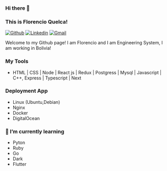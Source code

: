 ### Hi there 👋 
### This is Florencio Quelca!

[![Github](https://img.shields.io/badge/-Github-000?style=flat&logo=Github&logoColor=white)](https://github.com/FlorencioQuelca)
[![Linkedin](https://img.shields.io/badge/-LinkedIn-blue?style=flat&logo=Linkedin&logoColor=white)](https://www.linkedin.com/in/florencio-quelca-mamani-8741ba84/)
[![Gmail](https://img.shields.io/badge/-Gmail-c14438?style=flat&logo=Gmail&logoColor=white)](mailto:florens.lonwe@gmail.com)

Welcome to my Github page! I am Florencio and I am Engineering System, I am working in Bolivia!  
 ### My  Tools
 - HTML | CSS | Node | React js | Redux | Postgress | Mysql | Javascript | C++, Express | Typescript | Next
### Deployment  App
-  Linux (Ubuntu,Debian)
-  Nginx
-  Docker
-  DigitalOcean
 ### 🌱 I’m currently learning
 -  Pyton
 -  Ruby
 -  Go
 -  Dark
 -  Flutter
<!--
**FlorencioQuelca/FlorencioQuelca** is a ✨ _special_ ✨ repository because its `README.md` (this file) appears on your GitHub profile.

Here are some ideas to get you started:

- 🔭 I’m currently working on ...
- 🌱 I’m currently learning ...
- 👯 I’m looking to collaborate on ...
- 🤔 I’m looking for help with ...
- 💬 Ask me about ...
- 📫 How to reach me: ...
- 😄 Pronouns: ...
- ⚡ Fun fact: ...
-->
